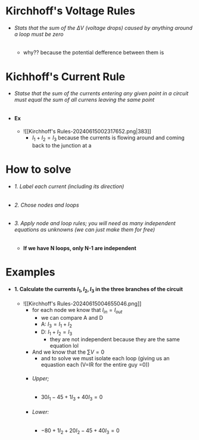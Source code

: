 # Kirchhoff's Voltage Rules
- ###### Stats that the sum of the $\Delta V$ (voltage drops) caused by anything around a loop must be zero
	- why?? because the potential defference between them is 

# Kichhoff's Current Rule
- ###### Statse that the sum of the currents entering any given point in a circuit must equal the sum of all currens leaving the same point
- #### Ex
	- ![[Kirchhoff's Rules-20240615002317652.png|383]]
		- $I_{1}+I_{2}=I_{3}$ because the currents is flowing around and coming back to the junction at a

# How to solve
- ###### 1. Label each current (including its direction)
- ###### 2. Chose nodes and loops
- ###### 3. Apply node and loop rules; you will need as many independent equations as unknowns (we can just make them for free)
	- #### If we have N loops, only N-1 are independent

# Examples
- #### 1. Calculate the currents $I_{1}, I_{2},I_{3}$ in the three branches of the circuit
	- ![[Kirchhoff's Rules-20240615004655046.png]]
		- for each node we know that $I_{in}=I_{out}$ 
			- we can compare A and D
			- A: $I_{3}=I_{1}+I_{2}$
			- D: $I_{1}+I_{2}=I_{3}$ 
				- they are not independent because they are the same equation lol
		- And we know that the $\sum V=0$
			- and to solve we must isolate each loop (giving us an equastion each (V=IR for the entire guy =0))
		- ###### Upper;
			- $30I_{1}-45+1I_{3}+40I_{3}=0$
		- ###### Lower:
			- $-80+1I_{2}+20I_{2}-45+40I_{3}=0$